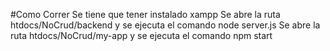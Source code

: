 #Como Correr
Se tiene que tener instalado xampp
Se abre la ruta htdocs/NoCrud/backend y se ejecuta el comando node server.js
Se abre la ruta htdocs/NoCrud/my-app y se ejecuta el comando npm start
